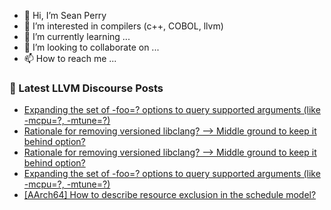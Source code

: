 - 👋 Hi, I’m Sean Perry
- 👀 I’m interested in compilers (c++, COBOL, llvm)
- 🌱 I’m currently learning ...
- 💞️ I’m looking to collaborate on ...
- 📫 How to reach me ...

<!---
s66perry/s66perry is a ✨ special ✨ repository because its `README.md` (this file) appears on your GitHub profile.
You can click the Preview link to take a look at your changes.
--->
### 📕 Latest LLVM Discourse Posts

<!-- DISCOURSE-LLVM:START -->
- [Expanding the set of -foo=? options to query supported arguments &lpar;like -mcpu=?, -mtune=?&rpar;](https://discourse.llvm.org/t/expanding-the-set-of-foo-options-to-query-supported-arguments-like-mcpu-mtune/64603#post_2)
- [Rationale for removing versioned libclang? --&gt; Middle ground to keep it behind option?](https://discourse.llvm.org/t/rationale-for-removing-versioned-libclang-middle-ground-to-keep-it-behind-option/64410#post_9)
- [Rationale for removing versioned libclang? --&gt; Middle ground to keep it behind option?](https://discourse.llvm.org/t/rationale-for-removing-versioned-libclang-middle-ground-to-keep-it-behind-option/64410#post_8)
- [Expanding the set of -foo=? options to query supported arguments &lpar;like -mcpu=?, -mtune=?&rpar;](https://discourse.llvm.org/t/expanding-the-set-of-foo-options-to-query-supported-arguments-like-mcpu-mtune/64603#post_1)
- [[AArch64] How to describe resource exclusion in the schedule model?](https://discourse.llvm.org/t/aarch64-how-to-describe-resource-exclusion-in-the-schedule-model/64602#post_1)
<!-- DISCOURSE-LLVM:END -->
